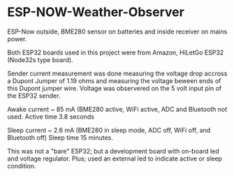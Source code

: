 # ESP-NOW-Weather-Observer
ESP-Now outside,  BME280 sensor on batteries and inside receiver on mains power.

Both ESP32 boards used in this project were from Amazon, HiLetGo ESP32 (Node32s type board).

Sender current measurement was done measuring the voltage drop accross a Dupont Jumper of 1.19 ohms and measuring the voltage beween ends of this Dupont jumper wire.  Voltage was observered on the 5 volt input pin of the ESP32 sender.

Awake current ~ 85 mA  (BME280 active, WiFi active, ADC and Bluetooth not used.  Active time 3.8 seconds

Sleep current ~ 2.6 mA  (BME280 in sleep mode, ADC off, WiFi off, and Bluetooth off)  Sleep time 15 minutes.

This was not a "bare" ESP32; but a development board with on-board led and voltage regulator.  Plus; used an external led to indicate active or sleep condition.
